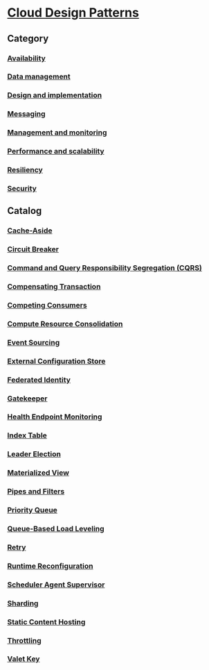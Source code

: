 # [Cloud Design Patterns](./index.md)

## Category
### [Availability](./category/availability.md)
### [Data management](./category/data-management.md)
### [Design and implementation](./category/design-implementation.md)
### [Messaging](./category/messaging.md)
### [Management and monitoring](./category/management-monitoring.md)
### [Performance and scalability](./category/performance-scalability.md)
### [Resiliency](./category/resiliency.md)
### [Security](./category/security.md)

## Catalog
### [Cache-Aside](./cache-aside.md)
### [Circuit Breaker](./circuit-breaker.md)
### [Command and Query Responsibility Segregation (CQRS)](./command-and-query-responsibility-segregation-cqrs.md)
### [Compensating Transaction](./compensating-transaction.md)
### [Competing Consumers](./competing-consumers.md)
### [Compute Resource Consolidation](./compute-resource-consolidation.md)
### [Event Sourcing](./event-sourcing.md)
### [External Configuration Store](./external-configuration-store.md)
### [Federated Identity](./federated-identity.md)
### [Gatekeeper](./gatekeeper.md)
### [Health Endpoint Monitoring](./health-endpoint-monitoring.md)
### [Index Table](./index-table.md)
### [Leader Election](./leader-election.md)
### [Materialized View](./materialized-view.md)
### [Pipes and Filters](./pipes-and-filters.md)
### [Priority Queue](./priority-queue.md)
### [Queue-Based Load Leveling](./queue-based-load-leveling.md)
### [Retry](./retry.md)
### [Runtime Reconfiguration](./runtime-reconfiguration.md)
### [Scheduler Agent Supervisor](./scheduler-agent-supervisor.md)
### [Sharding](./sharding.md)
### [Static Content Hosting](./static-content-hosting.md)
### [Throttling](./throttling.md)
### [Valet Key](./valet-key.md)
